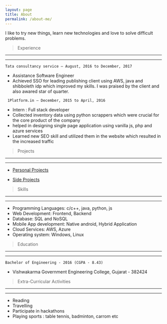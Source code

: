 ```yaml
---
layout: page
title: About
permalink: /about-me/
---
```


I like to try new things, learn new technologies and love to solve difficult problems.

> Experience
----
----

`Tata consultancy service – August, 2016 to December, 2017`
* Assistance Software Engineer
* Achieved SSO for leading publishing client using AWS, java and shibboleth idp which improved my skills. I was praised by the client and also awared star of quarter.

` 1Platform.in – December, 2015 to April, 2016`
* Intern : Full stack developer
* Collected inventory data using python scrappers which were crucial for the core product of the company
* helped in designing single page application using vanilla js, php and azure services
* Learned new SEO skill and utilized them in the website which resulted in the increased traffic


> Projects
----
----

* [Personal Projects](/personal-projects)

* [Side Projects](/side-projects)

> Skills
----
----

* Programming Languages: c/c++, java, python, js
* Web Development: Frontend, Backend
* Database: SQL and NoSQL
* Mobile App development: Native android, Hybrid Application
* Cloud Services: AWS, Azure
* Operating system: Windows, Linux

> Education
----
----

`Bachelor of Engineering - 2016 (CGPA - 8.43)`
* Vishwakarma Government Engineering College, Gujarat - 382424

> Extra-Curricular Activities
----
----

* Reading
* Travelling
* Participate in hackathons
* Playing sports : table tennis, badminton, carrom etc